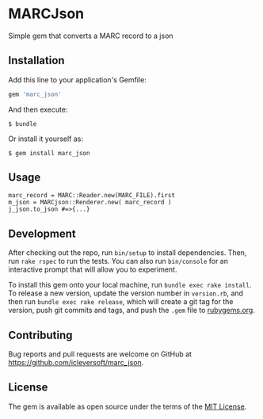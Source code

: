 # MARCJson
Simple gem that converts a MARC record to a json 


## Installation

Add this line to your application's Gemfile:

```ruby
gem 'marc_json'
```

And then execute:

    $ bundle

Or install it yourself as:

    $ gem install marc_json

## Usage
```
marc_record = MARC::Reader.new(MARC_FILE).first
m_json = MARCjson::Renderer.new( marc_record )
j_json.to_json #=>{...}
```

## Development

After checking out the repo, run `bin/setup` to install dependencies. Then, run `rake rspec` to run the tests. You can also run `bin/console` for an interactive prompt that will allow you to experiment.

To install this gem onto your local machine, run `bundle exec rake install`. To release a new version, update the version number in `version.rb`, and then run `bundle exec rake release`, which will create a git tag for the version, push git commits and tags, and push the `.gem` file to [rubygems.org](https://rubygems.org).

## Contributing

Bug reports and pull requests are welcome on GitHub at https://github.com/icleversoft/marc_json.


## License

The gem is available as open source under the terms of the [MIT License](http://opensource.org/licenses/MIT).

